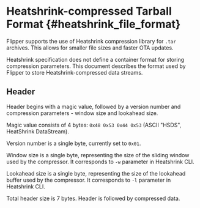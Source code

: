# Heatshrink-compressed Tarball Format {#heatshrink_file_format}

Flipper supports the use of Heatshrink compression library for `.tar` archives. This allows for smaller file sizes and faster OTA updates. 

Heatshrink specification does not define a container format for storing compression parameters. This document describes the format used by Flipper to store Heatshrink-compressed data streams.

## Header

Header begins with a magic value, followed by a version number and compression parameters - window size and lookahead size.

Magic value consists of 4 bytes: `0x48 0x53 0x44 0x53` (ASCII "HSDS", HeatShrink DataStream).

Version number is a single byte, currently set to `0x01`.

Window size is a single byte, representing the size of the sliding window used by the compressor. It corresponds to `-w` parameter in Heatshrink CLI.

Lookahead size is a single byte, representing the size of the lookahead buffer used by the compressor. It corresponds to `-l` parameter in Heatshrink CLI.

Total header size is 7 bytes. Header is followed by compressed data.
